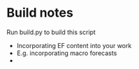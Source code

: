 # Build notes
Run build.py to build this script

* Incorporating EF content into your work
* E.g. incorporating macro forecasts
* 